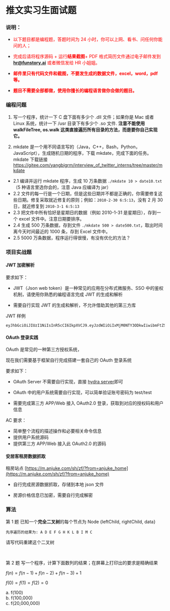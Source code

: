 # 推文实习生面试题

### 说明：

- <span style="color:red">以下题目都是编程题，答题时间为 24 小时，你可以上网、看书、问任何你能问的人；</span>
- <span style="color:red">完成后请将程序源码 + 运行**结果截图**+ PDF 格式简历文件通过电子邮件发到 **hr@funstory.ai** 或者微信发给 HR 小姐姐。</span>

- **<span style="color:red">邮件里只有代码文件和截图，不要发生成的数据文件，excel，word，pdf 等。</span>**

- **<span style="color:red">题目不需要全部都做，使用你擅长的编程语言做你会做的题目。</span>**

### 编程问题

1.  写一个程序，统计一下 C 盘下面有多少个 .dll 文件；如果你是 Mac 或者 Linux 系统，统计一下 /usr 目录下有多少个 .so 文件.
    **注意不能使用 walkFileTree, os.walk 这类直接遍历所有目录的方法，而是要你自己实现它。**

2)  mkdate 是一个用不同语言写的（Java，C++，Bash，Python，JavaScript），生成随机日期的程序，下载 mkdate，完成下面的任务。mkdate 下载链接
    https://gitee.com/yangbigrm/interview_of_twitter_interns/tree/master/mkdate

- 2.1 编译并运行 mkdate 程序，生成 10 万条数据 `./mkdate 10 > date10.txt`（5 种语言里选你会的，注意 Java 应编译为 jar）
- 2.2 文件的每一行是一个日期，但是这些日期并不都是正确的，你需要修复这些日期。修复采取就近修复的原则；例如：`2010-2-30 6:5:13`，没有 2 月 30 日，就近修复到 `2010-3-1 6:5:13`
- 2.3 把文件中所有恰好是星期日的数据（例如 2010-1-31 是星期日），存到一个 excel 文件中。注意日期要排序。
- 2.4 生成 500 万条数据，存到文件 `./mkdate 500 > date500.txt`，取出时间离今天时间最近的 1000 条，存到 Excel 文件中。
- 2.5 5000 万条数据，程序运行得很慢，有没有优化的方法？

### 项目实战题

#### JWT 加密解析

要求如下：

- JWT（Json web token）是一种常见的应用在分布式微服务、SSO 中的鉴权机制，请使用你熟悉的编程语言完成 JWT 的生成和解析

- 需要自行实现 JWT 的生成和解析，不允许借助其他的第三方库

JWT 样例

```log
eyJhbGciOiJIUzI1NiIsInR5cCI6IkpXVCJ9.eyJzdWIiOiIxMjM0NTY3ODkwIiwibmFtZSI6IkpvaG4gRG9lIiwiaWF0IjoxNTE2MjM5MDIyfQ.SflKxwRJSMeKKF2QT4fwpMeJf36POk6yJV_adQssw5c
```

#### OAuth 登录实践

OAuth 是常见的一种第三方授权系统，

现在我们需要基于框架自行完成搭建一套自己的 OAuth 登录系统

要求如下：

- OAuth Server 不需要自行实现，直接 [hydra server](https://www.ory.sh/hydra/docs/index)即可

- OAuth 中的用户系统需要自行实现，可以简单验证账号密码为 test/test

- 需要完成第三方 APP/Web 接入 OAuth2.0 登录，获取到对应的授权码和用户信息

AC 要求：

- 简单整个流程的描述操作和必要相关命令信息
- 提供用户系统源码
- 提供第三方 APP/Web 接入此 OAuth2.0 的源码

#### 安居客租房数据抓取

租房站点 [https://m.anjuke.com/sh/zf/?from=anjuke_home](https://m.anjuke.com/sh/zf/?from=anjuke_home)

- 自行完成房源数据抓取，存储到本地 json 文件

- 房源价格信息已加密，需要自行完成解密

### 算法

第 1 题 已知一个**完全二叉树**的每个节点为 Node {leftChild, rightChild, data}

```
先序遍历的结果为: A D E F G H K L B I M C
```

请写代码重建这个二叉树

<br>

第 2 题 写一个程序，计算下面数列的结果；在屏幕上打印出的要求是精确结果

$f(n) = f(n-1)+f(n-2)+f(n-3)+1$

$f(0)=f(1)=f(2)=0$

a. f(100)<br>
b. f(100,000)<br>
c. f(20,000,000)<br>
<br>
